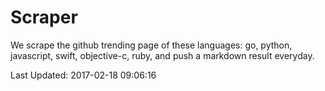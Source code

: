 # Scraper

We scrape the github trending page of these languages: go, python, javascript, swift, objective-c, ruby, and push a markdown result everyday.

Last Updated: 2017-02-18 09:06:16